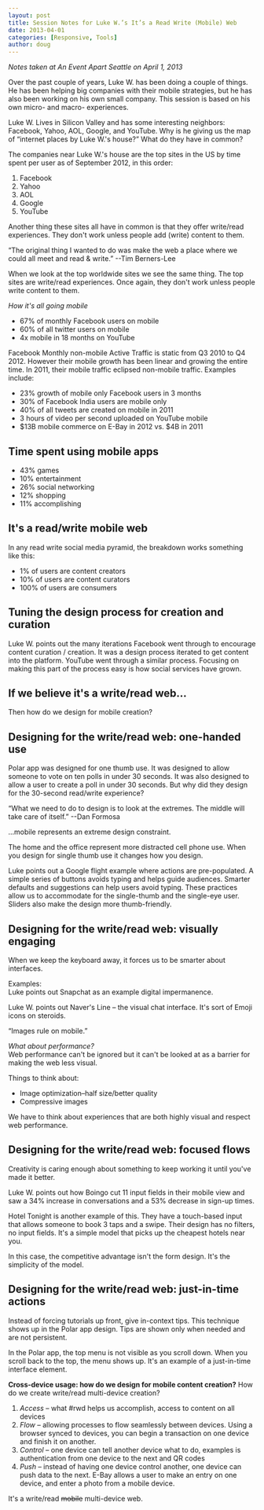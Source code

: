 ```yaml
---
layout: post
title: Session Notes for Luke W.’s It’s a Read Write (Mobile) Web
date: 2013-04-01
categories: [Responsive, Tools]
author: doug
---
```

*Notes taken at An Event Apart Seattle on April 1, 2013*

Over the past couple of years, Luke W. has been doing a couple of things. He has been helping big companies with their mobile strategies, but he has also been working on his own small company. This session is based on his own micro- and macro- experiences.

Luke W. Lives in Silicon Valley and has some interesting neighbors: Facebook, Yahoo, AOL, Google, and YouTube. Why is he giving us the map of “internet places by Luke W.'s house?” What do they have in common?<!-- more -->

The companies near Luke W.'s house are the top sites in the US by time spent per user as of September 2012, in this order:  

1. Facebook  
2. Yahoo  
3. AOL  
4. Google
5. YouTube  

Another thing these sites all have in common is that they offer write/read experiences. They don't work unless people add (write) content to them.

“The original thing I wanted to do was make the web a place where we could all meet and read & write.” --Tim Berners-Lee

When we look at the top worldwide sites we see the same thing. The top sites are write/read experiences. Once again, they don't work unless people write content to them.

*How it's all going mobile*  

- 67% of monthly Facebook users on mobile  
- 60% of all twitter users on mobile  
- 4x mobile in 18 months on YouTube  

Facebook Monthly non-mobile Active Traffic is static from Q3 2010 to Q4 2012. However their mobile growth has been linear and growing the entire time. In 2011, their mobile traffic eclipsed non-mobile traffic. Examples include:  

- 23% growth of mobile only Facebook users in 3 months  
- 30% of Facebook India users are mobile only  
- 40% of all tweets are created on mobile in 2011  
- 3 hours of video per second uploaded on YouTube mobile  
- $13B mobile commerce on E-Bay in 2012 vs. $4B in 2011  

##  Time spent using mobile apps

- 43% games  
- 10% entertainment  
- 26% social networking  
- 12% shopping  
- 11% accomplishing  

## It's a read/write mobile web

In any read write social media pyramid, the breakdown works something like this: 
 
- 1% of users are content creators  
- 10% of users are content curators  
- 100% of users are consumers

## Tuning the design process for creation and curation

Luke W. points out the many iterations Facebook went through to encourage content curation / creation. It was a design process iterated to get content into the platform. YouTube went through a similar process. Focusing on making this part of the process easy is how social services have grown.

## If we believe it's a write/read web…

Then how do we design for mobile creation?

## Designing for the write/read web: one-handed use

Polar app was designed for one thumb use. It was designed to allow someone to vote on ten polls in under 30 seconds. It was also designed to allow a user to create a poll in under 30 seconds. But why did they design for the 30-second read/write experience?

“What we need to do to design is to look at the extremes. The middle will take care of itself.”
--Dan Formosa

…mobile represents an extreme design constraint.

The home and the office represent more distracted cell phone use. When you design for single thumb use it changes how you design. 

Luke points out a Google flight example where actions are pre-populated. A simple series of buttons avoids typing and helps guide audiences. Smarter defaults and suggestions can help users avoid typing. These practices allow us to accommodate for the single-thumb and the single-eye user. Sliders also make the design more thumb-friendly.  

## Designing for the write/read web: visually engaging

When we keep the keyboard away, it forces us to be smarter about interfaces.  

Examples:  
Luke points out Snapchat as an example digital impermanence.  

Luke W. points out Naver's Line – the visual chat interface.  It's sort of Emoji icons on steroids.  

“Images rule on mobile.”

*What about performance?*  
Web performance can't be ignored but it can't be looked at as a barrier for making the web less visual.

Things to think about:

- Image optimization–half size/better quality  
- Compressive images  

We have to think about experiences that are both highly visual and respect web performance.  

## Designing for the write/read web: focused flows

Creativity is caring enough about something to keep working it until you've made it better.  

Luke W. points out how Boingo cut 11 input fields in their mobile view and saw a 34% increase in conversations and a 53% decrease in sign-up times.  

Hotel Tonight is another example of this. They have a touch-based input that allows someone to book 3 taps and a swipe. Their design has no filters, no input fields. It's a simple model that picks up the cheapest hotels near you.

In this case, the competitive advantage isn't the form design. It's the simplicity of the model.

## Designing for the write/read web: just-in-time actions

Instead of forcing tutorials up front, give in-context tips. This technique shows up in the Polar app design. Tips are shown only when needed and are not persistent.

In the Polar app, the top menu is not visible as you scroll down. When you scroll back to the top, the menu shows up. It's an example of a just-in-time interface element.

**Cross-device usage: how do we design for mobile content creation?**
How do we create write/read multi-device creation?

1. *Access* – what #rwd helps us accomplish, access to content on all devices  
2. *Flow* – allowing processes to flow seamlessly between devices. Using a browser synced to devices, you can begin a transaction on one device and finish it on another.  
3. *Control* – one device can tell another device what to do, examples is authentication from one device to the next and QR codes  
4. *Push* – instead of having one device control another, one device can push data to the next. E-Bay allows a user to make an entry on one device, and enter a photo from a mobile device.  

It's a write/read ~~mobile~~ multi-device web.